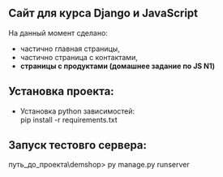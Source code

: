 ## Сайт для курса Django и JavaScript
На данный момент сделано:
  - частично главная страницы, 
  - частично страница с контактами, 
  - **страницы с продуктами (домашнее задание по JS N1)**

## Установка проекта:
- Установка python зависимостей:  
pip install -r requirements.txt

## Запуск тестовго сервера:
путь_до_проекта\demshop> py manage.py runserver



